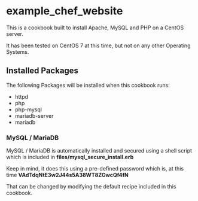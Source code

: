 # example_chef_website

This is a cookbook built to install Apache, MySQL and PHP on a CentOS server.

It has been tested on CentOS 7 at this time, but not on any other Operating Systems. 

## Installed Packages

The following Packages will be installed when this cookbook runs:
* httpd
* php
* php-mysql
* mariadb-server
* mariadb

### MySQL / MariaDB

MySQL / MariaDB is automatically installed and secured using a shell script which is included in **files/mysql_secure_install.erb**

Keep in mind, it does this using a pre-defined password which is, at this time **VAdTdqNtE3w2J44s5A38WT8ZGwcQf4fN**

That can be changed by modifying the default recipe included in this cookbook.
